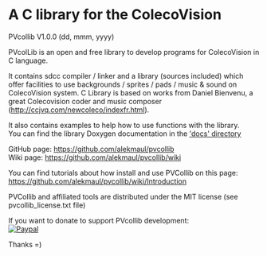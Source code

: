 # A C library for the ColecoVision #
PVcollib V1.0.0 (dd, mmm, yyyy)  

PVcolLib is an open and free library to develop programs for ColecoVision in C language.

It contains sdcc compiler / linker and a library (sources included) which offer facilities to use backgrounds / sprites / pads / music & sound on ColecoVision system. 
C Library is based on works from Daniel Bienvenu, a great Colecovision coder and music composer (http://ccjvq.com/newcoleco/indexfr.html).

It also contains examples to help how to use functions with the library.  
You can find the library Doxygen documentation in the ['docs' directory](pvcollib/docs/html/files.html)

GitHub page: https://github.com/alekmaul/pvcollib  
Wiki page: https://github.com/alekmaul/pvcollib/wiki

You can find tutorials about how install and use PVCollib on this page:  
https://github.com/alekmaul/pvcollib/wiki/Introduction

PVCollib and affiliated tools are distributed under the MIT license (see pvcollib_license.txt file)

If you want to donate to support PVcollib development:  
[![Paypal](https://www.paypalobjects.com/fr_FR/FR/i/btn/x-click-but04.gif)](https://www.paypal.com/cgi-bin/webscr?cmd=_s-xclick&hosted_button_id=Y5USKF23DQVLC)

Thanks =)

